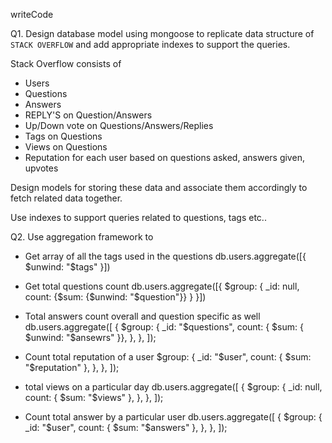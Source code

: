 writeCode

Q1. Design database model using mongoose to replicate data structure of `STACK OVERFLOW` and add appropriate indexes to support the queries.

Stack Overflow consists of

- Users
- Questions
- Answers
- REPLY'S on Question/Answers
- Up/Down vote on Questions/Answers/Replies
- Tags on Questions
- Views on Questions
- Reputation for each user based on questions asked, answers given, upvotes

Design models for storing these data and associate them accordingly to fetch related data together.

Use indexes to support queries related to questions, tags etc..

Q2. Use aggregation framework to

- Get array of all the tags used in the questions
  db.users.aggregate([{ $unwind: "$tags" }])
- Get total questions count
  db.users.aggregate([{ $group: { _id: null, count: {$sum: {$unwind: "$question"}} } }])
- Total answers count overall and question specific as well
  db.users.aggregate([ { $group: { _id: "$questions", count: { $sum: { $unwind: "$ansewrs" }}, }, }, ]);
- Count total reputation of a user
  $group: { _id: "$user", count: { $sum: "$reputation" }, }, }, ]);
- total views on a particular day
  db.users.aggregate([ { $group: { _id: null, count: { $sum: "$views" }, }, }, ]);

- Count total answer by a particular user
  db.users.aggregate([ { $group: { _id: "$user", count: { $sum: "$answers" }, }, }, ]);
